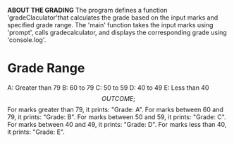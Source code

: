 **ABOUT THE GRADING**
The program defines a function 'gradeClaculator'that calculates the grade based on the input marks and specified grade range.
The 'main' function takes the input marks using 'prompt', calls gradecalculator, and displays the corresponding grade using 'console.log'.
# Grade Range
A: Greater than 79
B: 60 to 79
C: 50 to 59
D: 40 to 49
E: Less than 40
$$
OUTCOME;
$$
For marks greater than 79, it prints: "Grade: A".
For marks between 60 and 79, it prints: "Grade: B".
For marks between 50 and 59, it prints: "Grade: C".
For marks between 40 and 49, it prints: "Grade: D".
For marks less than 40, it prints: "Grade: E".
